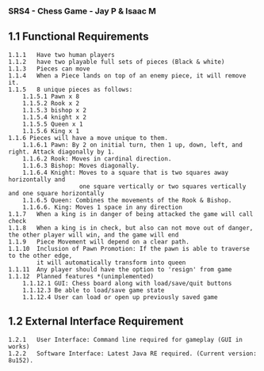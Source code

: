### SRS4 - Chess Game - Jay P & Isaac M ###

## 1.1 Functional Requirements ##
	1.1.1 	Have two human players
	1.1.2	have two playable full sets of pieces (Black & white)
	1.1.3	Pieces can move
	1.1.4	When a Piece lands on top of an enemy piece, it will remove it.
	1.1.5   8 unique pieces as follows:
		1.1.5.1 Pawn x 8
		1.1.5.2 Rook x 2 
		1.1.5.3 bishop x 2
		1.1.5.4 knight x 2
		1.1.5.5 Queen x 1
		1.1.5.6 King x 1
	1.1.6 Pieces will have a move unique to them.
		1.1.6.1 Pawn: By 2 on initial turn, then 1 up, down, left, and right. Attack diagonally by 1.
		1.1.6.2 Rook: Moves in cardinal direction.
		1.1.6.3 Bishop: Moves diagonally.
		1.1.6.4 Knight: Moves to a square that is two squares away horizontally and
					    one square vertically or two squares vertically and one square horizontally
		1.1.6.5 Queen: Combines the movements of the Rook & Bishop.
		1.1.6.6. King: Moves 1 space in any direction
	1.1.7   When a king is in danger of being attacked the game will call check
	1.1.8   When a king is in check, but also can not move out of danger, the other player will win, and the game will end
	1.1.9   Piece Movement will depend on a clear path. 
    1.1.10  Inclusion of Pawn Promotion: If the pawn is able to traverse to the other edge,
            it will automatically transform into queen
	1.1.11  Any player should have the option to 'resign' from game
	1.1.12  Planned features *(unimplemented)
		1.1.12.1 GUI: Chess board along with load/save/quit buttons
		1.1.12.3 Be able to load/save game state
		1.1.12.4 User can load or open up previously saved game
  
  

## 1.2 External Interface Requirement ##
	1.2.1   User Interface: Command line required for gameplay (GUI in works)
	1.2.2   Software Interface: Latest Java RE required. (Current version: 8u152).